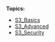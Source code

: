 **Topics:**

- [S3_Basics](S3_Basics.md)
- [S3_Advanced](S3_Advanced.md)
- [S3_Security](S3_Security.md)
